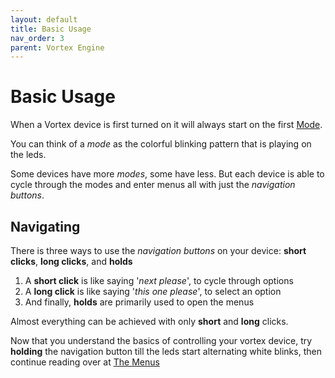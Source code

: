 ```yaml
---
layout: default
title: Basic Usage
nav_order: 3
parent: Vortex Engine
---
```


# Basic Usage
When a Vortex device is first turned on it will always start on the first [Mode](modes.html). 

You can think of a _mode_ as the colorful blinking pattern that is playing on the leds.

Some devices have more _modes_, some have less. But each device is able to cycle through the modes and enter menus all with just the _navigation buttons_.

## Navigating 
There is three ways to use the _navigation buttons_ on your device: **short clicks**, **long clicks**, and **holds**

  1) A **short click** is like saying '_next please_', to cycle through options  
  2) A **long click** is like saying '_this one please_', to select an option  
  3) And finally, **holds** are primarily used to open the menus  

Almost everything can be achieved with only **short** and **long** clicks.

Now that you understand the basics of controlling your vortex device, try **holding** the navigation button till the leds start alternating white blinks, then continue reading over at [The Menus](menus.html)